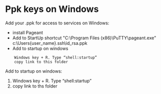 Ppk keys on Windows
=

Add your .ppk for access to services on Windows:

- install Pageant
- Add to StartUp shortcut "C:\Program Files (x86)\PuTTY\pageant.exe" c:\Users\{user_name}\.ssh\id_rsa.ppk﻿
- Add to startup on windows
````
    Windows key + R. Type “shell:startup” 
    copy link to this folder
````

Add to startup on windows:
1) Windows key + R. Type “shell:startup” 
2) copy link to ths folder